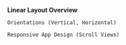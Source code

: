 **Linear Layout Overview**

	Orientations (Vertical, Horizontal)

	Responsive App Design (Scroll Views)
